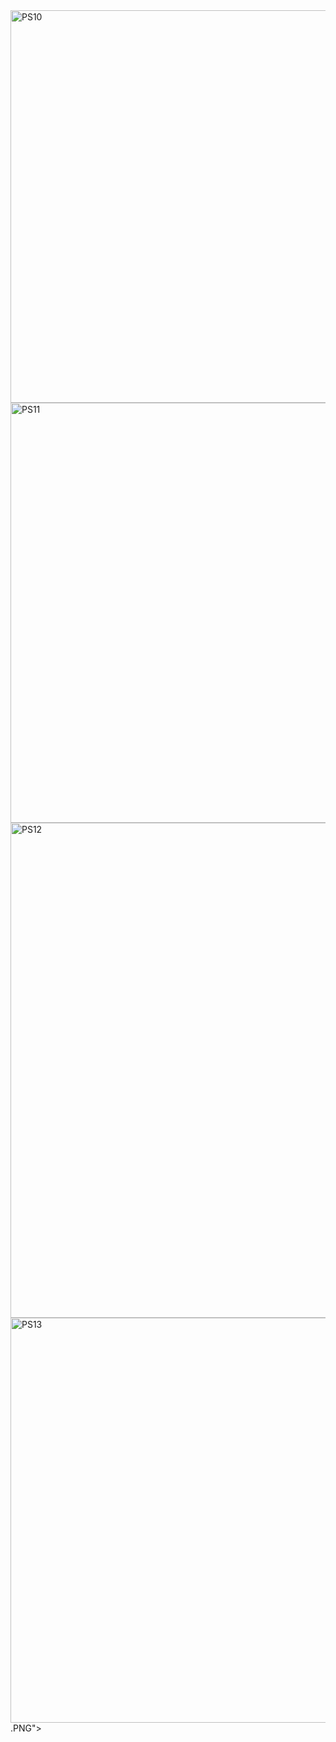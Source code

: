 
<img width="628" alt="PS10" src="https://user-images.githubusercontent.com/59895770/214977389-b65f77a9-7a05-4130-8536-a4e17b510287.PNG">
<img width="672" alt="PS11" src="https://user-images.githubusercontent.com/59895770/214977396-1e6d5c72-27c0-4b40-8893-0fcdd1acce9c.PNG">
<img width="792" alt="PS12" src="https://user-images.githubusercontent.com/59895770/214977397-caf43938-1a56-4e08-b935-878e65b613b1.PNG">
<img width="648" alt="PS13" src="https://user-images.githubusercontent.com/59895770/214977404-7a10e66f-0934-4bdc-bc47-6aae3ab65779
<img width="755" alt="PS15" src="https://user-images.githubusercontent.com/59895770/214977414-754eb72f-628b-46bb-8025-6953c7d06ff2.PNG">
.PNG">
